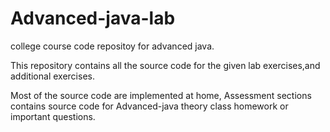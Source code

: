 # Advanced-java-lab
college course code repositoy for advanced java.

This repository contains all the source code for the given lab exercises,and additional exercises.

Most of the source code are implemented at home, Assessment sections contains source code for Advanced-java theory class homework or
important questions.


